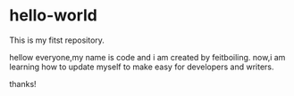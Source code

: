 # hello-world
This is my fitst repository.

hellow everyone,my name is code and i am created by feitboiling.
now,i am learning how to update myself to make easy for developers and writers.

thanks!
